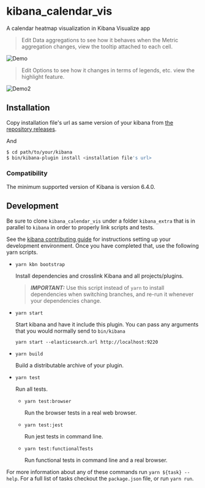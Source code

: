 # kibana_calendar_vis

A calendar heatmap visualization in Kibana Visualize app

> Edit Data aggregations to see how it behaves when the Metric aggregation changes, view the tooltip attached to each cell.

![Demo](demo.gif)

> Edit Options to see how it changes in terms of legends, etc. view the highlight feature.

![Demo2](demo2.gif)

## Installation

Copy installation file's url as same version of your kibana from [the repository releases](https://github.com/aaronoah/kibana_calendar_vis/releases).

And
```bash
$ cd path/to/your/kibana
$ bin/kibana-plugin install <installation file's url>
```

### Compatibility

The minimum supported version of Kibana is version 6.4.0.

## Development

Be sure to clone `kibana_calendar_vis` under a folder `kibana_extra` that is in parallel to `kibana` in order to properly link scripts and tests.

See the [kibana contributing guide](https://github.com/elastic/kibana/blob/master/CONTRIBUTING.md) for instructions setting up your development environment. Once you have completed that, use the following yarn scripts.

  - `yarn kbn bootstrap`

    Install dependencies and crosslink Kibana and all projects/plugins.

    > ***IMPORTANT:*** Use this script instead of `yarn` to install dependencies when switching branches, and re-run it whenever your dependencies change.

  - `yarn start`

    Start kibana and have it include this plugin. You can pass any arguments that you would normally send to `bin/kibana`

      ```
      yarn start --elasticsearch.url http://localhost:9220
      ```

  - `yarn build`

    Build a distributable archive of your plugin.

  - `yarn test`

    Run all tests.

    - `yarn test:browser`

      Run the browser tests in a real web browser.

    - `yarn test:jest`

      Run jest tests in command line.

    - `yarn test:functionalTests`

      Run functional tests in command line and a real browser.

For more information about any of these commands run `yarn ${task} --help`. For a full list of tasks checkout the `package.json` file, or run `yarn run`.
